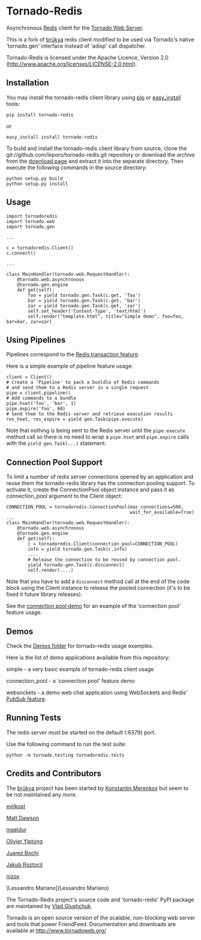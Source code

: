 Tornado-Redis
=============

Asynchronous [Redis](http://redis.io/) client for the [Tornado Web Server](http://tornadoweb.org/).

This is a fork of [brükva](https://github.com/evilkost/brukva) redis client
modified to be used via Tornado's native 'tornado.gen' interface instead
of 'adisp' call dispatcher.

Tornado-Redis is licensed under the Apache Licence, Version 2.0
(http://www.apache.org/licenses/LICENSE-2.0.html).

Installation
------------

You may install the tornado-redis client library using [pip](http://pypi.python.org/pypi/pip) or
[easy_install](http://peak.telecommunity.com/DevCenter/EasyInstall) tools:

    pip install tornado-redis

or

    easy_install install tornado-redis

To build and install the tornado-redis client library from source, clone the
git://github.com/leporo/tornado-redis.git repository or download the archive
from the [download page](https://github.com/leporo/tornado-redis/downloads)
and extract it into the separate directory.
Then execute the following commands in the source directory:

    python setup.py build
    python setup.py install


Usage
-----

	import tornadoredis
	import tornado.web
	import tornado.gen

	...	
	
	c = tornadoredis.Client()
	c.connect()

	...

	class MainHandler(tornado.web.RequestHandler):
	    @tornado.web.asynchronous
	    @tornado.gen.engine
	    def get(self):
	        foo = yield tornado.gen.Task(c.get, 'foo')
	        bar = yield tornado.gen.Task(c.get, 'bar')
	        zar = yield tornado.gen.Task(c.get, 'zar')
	        self.set_header('Content-Type', 'text/html')
	        self.render("template.html", title="Simple demo", foo=foo, bar=bar, zar=zar)

Using Pipelines
---------------

Pipelines correspond to the [Redis transaction feature](http://redis.io/topics/transactions).

Here is a simple example of pipeline feature usage:

    client = Client()
    # Create a 'Pipeline' to pack a bunldle of Redis commands
    # and send them to a Redis server in a single request
    pipe = client.pipeline()
    # Add commands to a bundle
    pipe.hset('foo', 'bar', 1)
    pipe.expire('foo', 60)
    # Send them to the Redis server and retrieve execution results
    res_hset, res_expire = yield gen.Task(pipe.execute)

Note that nothing is being sent to the Redis server until the `pipe.execute`
method call so there is no need to wrap a `pipe.hset` and `pipe.expire`
calls with the `yield gen.Task(...)` statement.

Connection Pool Support
-----------------------

To limit a number of redis server connections opened by an application
and reuse them the tornado-redis library has the connection pooling support.
To activate it, create the ConnectionPool object instance and pass it
as connection_pool argument to the Client object:


    CONNECTION_POOL = tornadoredis.ConnectionPool(max_connections=500,
                                                  wait_for_available=True)
    ...
	class MainHandler(tornado.web.RequestHandler):
	    @tornado.web.asynchronous
	    @tornado.gen.engine
	    def get(self):
            c = tornadoredis.Client(connection_pool=CONNECTION_POOL)
            info = yield tornado.gen.Task(c.info)
            ....
            # Release the connection to be reused by connection pool.
            yield tornado.gen.Task(c.disconnect)
            self.render(....)


Note that you have to add a `disconnect` method call
at the end of the code block using the Client instance to release the
pooled connection (it's to be fixed it future library releases).

See the [connection pool demo](https://github.com/leporo/tornado-redis/tree/master/demos/connection_pool)
for an example of the 'connection pool' feature usage.

Demos
-----

Check the [Demos folder](https://github.com/leporo/tornado-redis/tree/master/demos)
for tornado-redis usage examples.

Here is the list of demo applications available from this repository:

simple - a very basic example of tornado-redis client usage

connection_pool - a 'connection pool' feature demo

websockets - a demo web chat application using WebSockets
 and Redis' [PubSub feature](http://redis.io/topics/pubsub).


Running Tests
-------------

The redis server must be started on the default (:6379) port.

Use the following command to run the test suite:

	python -m tornado.testing tornadoredis.tests


Credits and Contributors
------------------------

The [brükva](https://github.com/evilkost/brukva) project has been started
by [Konstantin Merenkov](https://github.com/kmerenkov)
but seem to be not maintained any more. 

[evilkost](https://github.com/evilkost)

[Matt Dawson](https://github.com/mattd)

[maeldur](https://github.com/maeldur)

[Olivier Yiptong](https://https://github.com/oyiptong)

[Juarez Bochi](https://github.com/jbochi)

[Jakub Roztocil](https://github.com/jkbr)

[nizox](https://github.com/nizox)

[Lessandro Mariano](Lessandro Mariano)

The Tornado-Redis project's source code and 'tornado-redis' PyPI package
are maintained by [Vlad Glushchuk](https://github.com/leporo).

Tornado is an open source version of the scalable, non-blocking web server
and tools that power FriendFeed. Documentation and downloads are
available at http://www.tornadoweb.org/

